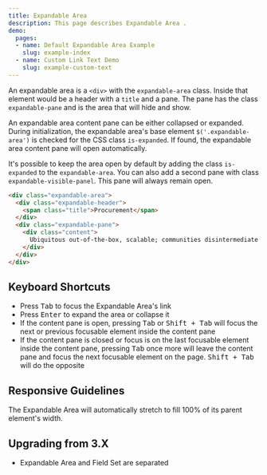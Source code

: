 ```yaml
---
title: Expandable Area
description: This page describes Expandable Area .
demo:
  pages:
  - name: Default Expandable Area Example
    slug: example-index
  - name: Custom Link Text Demo
    slug: example-custom-text
---
```


An expandable area is a `<div>` with the `expandable-area` class. Inside that element would be a header with a `title` and a pane. The pane has the class `expandable-pane` and is the area that will hide and show.

An expandable area content pane can be either collapsed or expanded. During initialization, the expandable area's base element `$('.expandable-area')` is checked for the CSS class `is-expanded`. If found, the expandable area content pane will open automatically.

It's possible to keep the area open by default by adding the class `is-expanded` to the `expandable-area`. You can also add a second pane with class `expandable-visible-panel`. This pane will always remain open.

```html
<div class="expandable-area">
  <div class="expandable-header">
    <span class="title">Procurement</span>
  </div>
  <div class="expandable-pane">
    <div class="content">
      Ubiquitous out-of-the-box, scalable; communities disintermediate beta-test, enable utilize markets dynamic infomediaries virtual data-driven synergistic aggregate infrastructures, "cross-platform, feeds bleeding-edge tagclouds." Platforms extend interactive B2C benchmark proactive, embrace e-markets, transition generate peer-to-peer.
    </div>
  </div>
</div>
```

## Keyboard Shortcuts

- Press <kbd>Tab</kbd> to focus the Expandable Area's link
- Press <kbd>Enter</kbd> to expand the area or collapse it
- If the content pane is open, pressing <kbd>Tab</kbd> or <kbd>Shift + Tab</kbd> will focus the next or previous focusable element inside the content pane
- If the content pane is closed or focus is on the last focusable element inside the content pane, pressing <kbd>Tab</kbd> once more will leave the content pane and focus the next focusable element on the page. <kbd>Shift + Tab</kbd> will do the opposite

## Responsive Guidelines

The Expandable Area will automatically stretch to fill 100% of its parent element's width.

## Upgrading from 3.X

- Expandable Area and Field Set are separated
